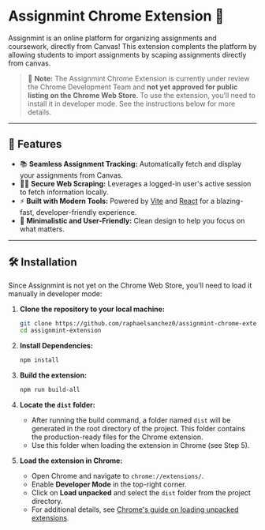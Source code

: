# Assignmint Chrome Extension 📝

Assignmint is an online platform for organizing assignments and coursework, directly from Canvas! This extension complents the platform by allowing students to import assignments by scaping assignments directly from canvas.


> 🚨 **Note:** The Assignmint Chrome Extension is currently under review the Chrome Development Team and **not yet approved for public listing on the Chrome Web Store**. To use the extension, you’ll need to install it in developer mode. See the instructions below for more details.

---

## 🌟 Features

- 📚 **Seamless Assignment Tracking:** Automatically fetch and display your assignments from Canvas.
- 🕵️‍♂️ **Secure Web Scraping:** Leverages a logged-in user's active session to fetch information locally.
- ⚡ **Built with Modern Tools:** Powered by [Vite](https://vitejs.dev/) and [React](https://react.dev/) for a blazing-fast, developer-friendly experience.
- 🌈 **Minimalistic and User-Friendly:** Clean design to help you focus on what matters.

---

## 🛠️ Installation

Since Assignmint is not yet on the Chrome Web Store, you'll need to load it manually in developer mode:

1. **Clone the repository to your local machine:**
   ```bash
   git clone https://github.com/raphaelsanchez0/assignmint-chrome-extension.git
   cd assignmint-extension
   ```
2. **Install Dependencies:**
   ```bash
   npm install
   ```

3. **Build the extension:**
   ```bash
   npm run build-all
   ```
4. **Locate the `dist` folder:**
   - After running the build command, a folder named `dist` will be generated in the root directory of the project. This folder contains the production-ready files for the Chrome extension.
   - Use this folder when loading the extension in Chrome (see Step 5).
5. **Load the extension in Chrome:**
   - Open Chrome and navigate to `chrome://extensions/`.
   - Enable **Developer Mode** in the top-right corner.
   - Click on **Load unpacked** and select the `dist` folder from the project directory.
   - For additional details, see [Chrome's guide on loading unpacked extensions](https://developer.chrome.com/docs/extensions/mv3/getstarted/#unpacked).
